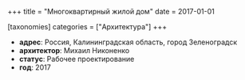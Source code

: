 
+++
title = "Многоквартирный жилой дом"
date = 2017-01-01

[taxonomies]
categories = ["Архитектура"]
+++

- **адрес**: Россия, Калининградская область, город Зеленоградск
- **архитектор**: Михаил Никоненко
- **статус**: Рабочее проектирование
- **год**: 2017
        